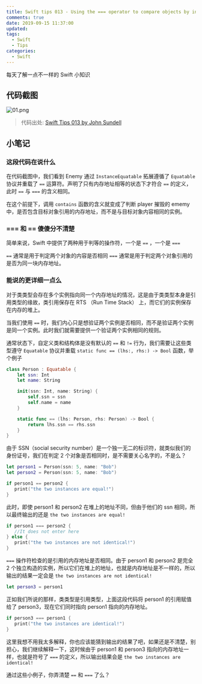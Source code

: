 ```yaml
---
title: Swift tips 013 - Using the === operator to compare objects by instance
comments: true
date: 2019-09-15 11:37:00
updated:
tags:
  - Swift
  - Tips
categories:
  - Swift
---
```


每天了解一点不一样的 Swift 小知识

<!-- more -->

## 代码截图

![01.png](01.png)

> 代码出处: [Swift Tips 013 by John Sundell](https://github.com/JohnSundell/SwiftTips#13-using-the--operator-to-compare-objects-by-instance)

## 小笔记

### 这段代码在说什么

在代码截图中，我们看到 Enemy 通过 `InstanceEquatable` 拓展遵循了 `Equatable` 协议并重载了 `==` 运算符。声明了只有内存地址相等的状态下才符合 `==` 的定义，此时 `==` 与 `===` 的含义相同。

在这个前提下，调用 `contains` 函数的含义就变成了判断 player 摧毁的 ememy 中，是否包含目标对象引用的内存地址，而不是与目标对象内容相同的实例。

### === 和 == 傻傻分不清楚

简单来说，Swift 中提供了两种用于判等的操作符，一个是 `==` ，一个是 `===`

`==` 通常是用于判定两个对象的内容是否相同
`===` 通常是用于判定两个对象引用的是否为同一块内存地址。

### 能说的更详细一点么

对于类类型会存在多个实例指向同一个内存地址的情况，这是由于类类型本身是引用类型的缘故，类引用保存在 RTS （Run Time Stack） 上，而它们的实例保存在内存的堆上。

当我们使用 `==` 时，我们内心只是想验证两个实例是否相同，而不是验证两个实例是同一个实例。此时我们就需要提供一个验证两个实例相同的规则。

通常状态下，自定义类和结构体是没有默认的 `==` 和 `!=` 行为，我们需要让这些类型遵守 `Equatable` 协议并重载 `static func == (lhs:, rhs:) -> Bool` 函数，举个例子


```swift
class Person : Equatable {
    let ssn: Int
    let name: String

    init(ssn: Int, name: String) {
        self.ssn = ssn
        self.name = name
    }

    static func == (lhs: Person, rhs: Person) -> Bool {
        return lhs.ssn == rhs.ssn
    }
}
```

由于 SSN（social security number）是一个独一无二的标识符，就类似我们的身份证号，我们在判定 2 个对象是否相同时，是不需要关心名字的，不是么？

```swift
let person1 = Person(ssn: 5, name: "Bob")
let person2 = Person(ssn: 5, name: "Bob")

if person1 == person2 {
   print("the two instances are equal!")
}
```

此时，即使 person1 和 person2 在堆上的地址不同，但由于他们的 ssn 相同，所以最终输出的还是 `the two instances are equal!`

```swift
if person1 === person2 {
   //It does not enter here
} else {
   print("the two instances are not identical!")
}
```

`===` 操作符检查的是引用的内存地址是否相同。由于 person1 和 person2 是完全 2 个独立构造的实例，所以它们在堆上的地址，也就是内存地址是不一样的，所以输出的结果一定会是 `the two instances are not identical!`

```swift
let person3 = person1
```

正如我们所说的那样，类类型是引用类型，上面这段代码将 person1 的引用赋值给了 person3，现在它们同时指向 person1 指向的内存地址。

```swift
if person3 === person1 {
   print("the two instances are identical!")
}
```

这里我想不用我太多解释，你也应该能猜到输出的结果了吧，如果还是不清楚，别担心，我们继续解释一下，这时候由于 person1 和 person3 指向的内存地址一样，也就是符号了 `===` 的定义，所以输出结果会是 `the two instances are identical!`

通过这些小例子，你弄清楚 `==` 和 `===` 了么？
